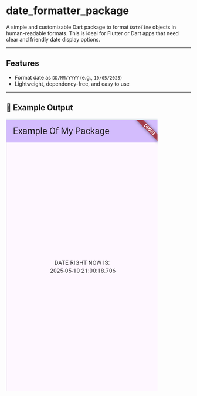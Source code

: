 # date_formatter_package

A simple and customizable Dart package to format `DateTime` objects in human-readable formats. This is ideal for Flutter or Dart apps that need clear and friendly date display options.

---

## Features

- Format date as `DD/MM/YYYY` (e.g., `10/05/2025`)
- Lightweight, dependency-free, and easy to use

---

## 📄 Example Output
![App Screenshot](assets/screenshot.png)

